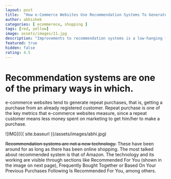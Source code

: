 ```yaml
---
layout: post
title:  "How e-Commerce Websites Use Recommendation Systems To Generate Repeat Purchases?"
author: abhishek
categories: [ ecommerece, shopping ]
tags: [red, yellow]
image: assets/images/11.jpg
description: "Improvements to recommendation systems is a low-hanging fruit that would not only ensure that customers have a high repeat rate but also improve customer experience."
featured: true
hidden: false
rating: 4.5
---
```

# Recommendation systems are one of the primary ways in which.
 e-commerce websites tend to generate repeat purchases, that is, getting a purchase from an already registered customer. Repeat purchase is one of the key metrics that e-commerce websites measure, since a repeat customer means less money spent on marketing to get him/her to make a purchase.

![IMG]({{ site.baseurl }}/assets/images/abhi.jpg)

~~Recommendation systems are not a new technology.~~
 These have been around for as long as there has been online shopping. The most talked about recommended system is that of Amazon. The technology and its working are visible through sections like Recommended For You (shown in the image on next page), Frequently Bought Together or Based On Your Previous Purchases Following Is Recommended For You, among others.
